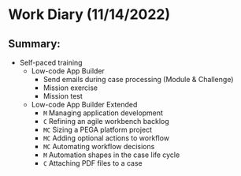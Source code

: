 # Work Diary (11/14/2022)

## Summary:

- Self-paced training
    * Low-code App Builder
        - Send emails during case processing (Module & Challenge)
        - Mission exercise
        - Mission test
    * Low-code App Builder Extended
        - `M` Managing application development
        - `C` Refining an agile workbench backlog
        - `MC` Sizing a PEGA platform project
        - `MC` Adding optional actions to workflow
        - `MC` Automating workflow decisions
        - `M` Automation shapes in the case life cycle
        - `C` Attaching PDF files to a case